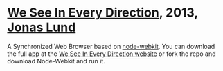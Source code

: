 [We See In Every Direction](http://ineverydirection.net), 2013, [Jonas Lund](http://jonaslund.biz)
===========================================

A Synchronized Web Browser based on [node-webkit](https://github.com/rogerwang/node-webkit).
You can download the full app at the [We See In Every Direction website](http://ineverydirection.net) or fork the repo and download Node-Webkit and run it.